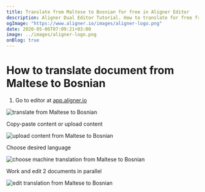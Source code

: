 ```yaml
---
title: Translate from Maltese to Bosnian for free in Aligner Editor
description: Aligner Dual Editor Tutorial. How to translate for free from Maltese to Bosnian. Aligner is multilingual document management platform. 
ogImage: "https://www.aligner.io/images/aligner-logo.png"
date: 2020-05-06T07:09:21+03:00
image: ../images/aligner-logo.png
onBlog: true
---
```


# How to translate document from Maltese to Bosnian

1. Go to editor at [app.aligner.io](https://app.aligner.io "Aligner App web page")

![translate from Maltese to Bosnian](../aligner-blank-editor.png "translate from Maltese to Bosnian")

Copy-paste content or upload content

![upload content from Maltese to Bosnian](../aligner-uploaded-document.png "upload content from Maltese to Bosnian")

Choose desired language

![choose machine translation from Maltese to Bosnian](../aligner-language-dropdown.png "choose machine translation from Maltese to Bosnian")

Work and edit 2 documents in parallel

![edit translation from Maltese to Bosnian](../aligner-double-sitded-editor.png "edit translation from Maltese to Bosnian")

